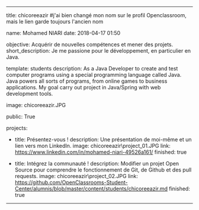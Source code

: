 ---


title: chicoreeazir
#j'ai bien changé mon nom sur le profil Openclassroom, mais le lien garde toujours l'ancien nom

name: Mohamed NIARI
date: 2018-04-17 01:50


objective: Acquérir de nouvelles compétences et mener des projets.
short_description: Je me passione pour le développement, en particulier en Java.


template: students
description:
    As a Java Developer to create and test computer programs using a special programming language called Java. 
    Java powers all sorts of programs, from online games to business applications.
    My goal carry out project in Java/Spring with web development tools.


image: chicoreeazir.JPG


public: True


projects:
  - title: Présentez-vous !
    description: Une présentation de moi-même et un lien vers mon LinkedIn.
    image: chicoreeazir\project_01.JPG
    link: https://www.linkedin.com/in/mohamed-niari-49526a161/
    finished: true
	
  - title: Intégrez la communauté !
    description: Modifier un projet Open Source pour comprendre le fonctionnement de Git, de Github et des pull requests. 
    image: chicoreeazir\project_02.JPG
    link: https://github.com/OpenClassrooms-Student-Center/alumnis/blob/master/content/students/chicoreeazir.md
    finished: true
  	
---